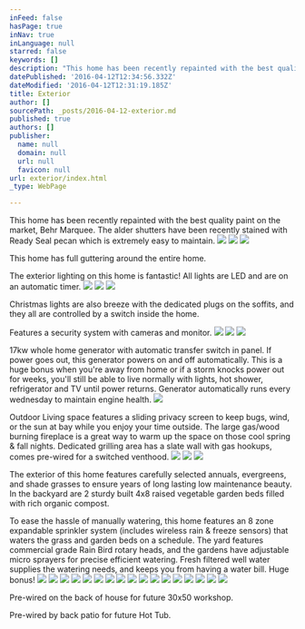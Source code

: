 ```yaml
---
inFeed: false
hasPage: true
inNav: true
inLanguage: null
starred: false
keywords: []
description: "This home has been recently repainted with the best quality paint on the market, Behr Marquee. The alder shutters have been recently stained with Ready Seal pecan which is extremely easy to maintain.\_"
datePublished: '2016-04-12T12:34:56.332Z'
dateModified: '2016-04-12T12:31:19.185Z'
title: Exterior
author: []
sourcePath: _posts/2016-04-12-exterior.md
published: true
authors: []
publisher:
  name: null
  domain: null
  url: null
  favicon: null
url: exterior/index.html
_type: WebPage

---
```

This home has been recently repainted with the best quality paint on the market, Behr Marquee. The alder shutters have been recently stained with Ready Seal pecan which is extremely easy to maintain. ![](https://s3-us-west-2.amazonaws.com/the-grid-img/p/016c1f0e31572db35560dec6ee1cc4850b0c6b44.jpg)
![](https://s3-us-west-2.amazonaws.com/the-grid-img/p/91f262697a563cbb692ec838f92447a4657b2c1a.jpg)
![](https://s3-us-west-2.amazonaws.com/the-grid-img/p/ff3333979c8c697591515be2877ab0a6de3e36ed.jpg)

This home has full guttering around the entire home. 

The exterior lighting on this home is fantastic! All lights are LED and are on an automatic timer. ![](https://the-grid-user-content.s3-us-west-2.amazonaws.com/8ec50fec-6447-4c02-95ea-581b99609e72.jpg)
![](https://the-grid-user-content.s3-us-west-2.amazonaws.com/46e9e62e-bb7d-4698-931c-8c8a03cc257a.jpg)
![](https://the-grid-user-content.s3-us-west-2.amazonaws.com/c3f4d885-0417-4a84-baf2-c44b0463769b.jpg)

Christmas lights are also breeze with the dedicated plugs on the soffits, and they all are controlled by a switch inside the home.

Features a security system with cameras and monitor.
![](https://s3-us-west-2.amazonaws.com/the-grid-img/p/98d4858f0c7f2acd83fcaa961b5b753f657a7ead.jpg)
![](https://s3-us-west-2.amazonaws.com/the-grid-img/p/b4c5cbbb4b42a1c390eb7beefaa9c4acaeabf705.jpg)
![](https://s3-us-west-2.amazonaws.com/the-grid-img/p/1dc20c23aa01898e48004576c2e5dba628bf1dd3.jpg)

17kw whole home generator with automatic transfer switch in panel. If power goes out, this generator powers on and off automatically.  This is a huge bonus when you're away from home or if a storm knocks power out for weeks, you'll still be able to live normally with lights, hot shower, refrigerator and TV until power returns. Generator automatically runs every wednesday to maintain engine health. ![](https://s3-us-west-2.amazonaws.com/the-grid-img/p/638bc9a3d4de1bcea8597c99899d457ff73d4384.jpg)

Outdoor Living space features a sliding privacy screen to keep bugs, wind, or the sun at bay while you enjoy your time outside. The large gas/wood burning fireplace is a great way to warm up the space on those cool spring & fall nights. Dedicated grilling area has a slate wall with gas hookups, comes pre-wired for a switched venthood. ![](https://s3-us-west-2.amazonaws.com/the-grid-img/p/7e5e68067411ecee02c631d70b2ab0d0bbd1acd9.jpg)
![](https://s3-us-west-2.amazonaws.com/the-grid-img/p/85ec09b08f0469be181f7f58f35f59d34cce5897.jpg)
![](https://s3-us-west-2.amazonaws.com/the-grid-img/p/5b0cfd448d66b040d40e74e2081959e04ff6e465.jpg)

The exterior of this home features carefully selected annuals, evergreens, and shade grasses to ensure years of long lasting low maintenance beauty. In the backyard are 2 sturdy built 4x8 raised vegetable garden beds filled with rich organic compost. 

To ease the hassle of manually watering, this home features an 8 zone expandable sprinkler system (includes wireless rain & freeze sensors) that waters the grass and garden beds on a schedule. The yard features commercial grade Rain Bird rotary heads, and the gardens have adjustable micro sprayers for precise efficient watering. Fresh filtered well water supplies the watering needs, and keeps you from having a water bill. Huge bonus! ![](https://s3-us-west-2.amazonaws.com/the-grid-img/p/89328659571bb5a3af241294d8bf18bc8d7ef575.jpg)
![](https://s3-us-west-2.amazonaws.com/the-grid-img/p/0e4798a612fdd421fbd1b3b985a29a9154a56985.jpg)
![](https://s3-us-west-2.amazonaws.com/the-grid-img/p/43c1f1c055925939dbee2e699047ad3b1435a4e4.jpg)
![](https://s3-us-west-2.amazonaws.com/the-grid-img/p/8bae86f2995e5617ac3013e3acd8cce31f4f80ad.jpg)
![](https://s3-us-west-2.amazonaws.com/the-grid-img/p/0bcb2dccb48ded9c55ed2cca8033bdd5119d5468.jpg)
![](https://s3-us-west-2.amazonaws.com/the-grid-img/p/41cd80141bc36d284fb7ece63e9ae8b2cfecf37d.jpg)
![](https://s3-us-west-2.amazonaws.com/the-grid-img/p/f8d438e5d0381f15a2680a4baaf288a671894fc6.jpg)
![](https://s3-us-west-2.amazonaws.com/the-grid-img/p/a9fe4c7ef7d9a8ccc3cd69bf99ec52e6c9ba2b8f.jpg)
![](https://s3-us-west-2.amazonaws.com/the-grid-img/p/33118d9fc6107da5e4aa9771eb17b59e80887a0a.jpg)
![](https://s3-us-west-2.amazonaws.com/the-grid-img/p/0d0908eefcacd1cadd9cf2c035b601da540ebd6c.jpg)
![](https://s3-us-west-2.amazonaws.com/the-grid-img/p/895004997e34acc119040ec9066fe7a1f6bcb687.jpg)
![](https://s3-us-west-2.amazonaws.com/the-grid-img/p/f229888f0fa693e8a0846f0ea4281d976426b8aa.jpg)
![](https://s3-us-west-2.amazonaws.com/the-grid-img/p/dd90d039cc35dfe1ddb2884e47d4b5a86245ba38.jpg)
![](https://s3-us-west-2.amazonaws.com/the-grid-img/p/f9ac39be4ba3ef0702ba0cf255289013a2671fdc.jpg)
![](https://s3-us-west-2.amazonaws.com/the-grid-img/p/82506ac2ce18061d2af4ae17c2c72f3c29086c92.jpg)
![](https://s3-us-west-2.amazonaws.com/the-grid-img/p/a491a4d9820abc4ae01640b68a1bdeba7e5ae592.jpg)
![](https://s3-us-west-2.amazonaws.com/the-grid-img/p/6dfe5235dbcd696830378608bc91299064e31b7f.jpg)

Pre-wired on the back of house for future 30x50 workshop.

Pre-wired by back patio for future Hot Tub.